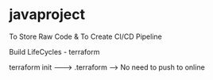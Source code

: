 # javaproject
To Store Raw Code &amp; To Create CI/CD Pipeline

Build LifeCycles - terraform

terraform init ---> .terraform --> No need to push to online